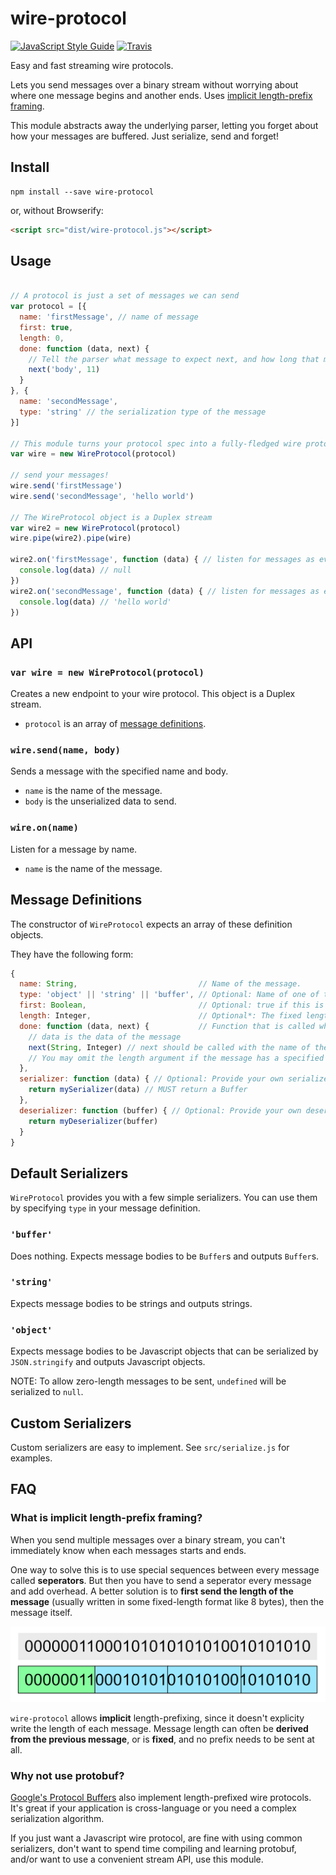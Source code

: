 # wire-protocol
[![JavaScript Style Guide](https://img.shields.io/badge/code_style-standard-brightgreen.svg)](https://standardjs.com)
[![Travis](https://travis-ci.org/RationalCoding/wire-protocol.svg?branch=master)](https://travis-ci.org/RationalCoding/wire-protocol)

Easy and fast streaming wire protocols.

Lets you send messages over a binary stream without worrying about where one message begins and another ends. Uses [implicit length-prefix framing](#what-is-implicit-length-prefix-framing).

This module abstracts away the underlying parser, letting you forget about how your messages are buffered. Just serialize, send and forget!

## Install
```
npm install --save wire-protocol
```
or, without Browserify:
```html
<script src="dist/wire-protocol.js"></script>
```

## Usage

```javascript

// A protocol is just a set of messages we can send
var protocol = [{
  name: 'firstMessage', // name of message
  first: true,
  length: 0,
  done: function (data, next) {
    // Tell the parser what message to expect next, and how long that message will be
    next('body', 11)
  }
}, {
  name: 'secondMessage',
  type: 'string' // the serialization type of the message
}]

// This module turns your protocol spec into a fully-fledged wire protocol
var wire = new WireProtocol(protocol)

// send your messages!
wire.send('firstMessage')
wire.send('secondMessage', 'hello world')

// The WireProtocol object is a Duplex stream
var wire2 = new WireProtocol(protocol)
wire.pipe(wire2).pipe(wire)

wire2.on('firstMessage', function (data) { // listen for messages as events
  console.log(data) // null
})
wire2.on('secondMessage', function (data) { // listen for messages as events
  console.log(data) // 'hello world'
})
```

## API

### `var wire = new WireProtocol(protocol)`
Creates a new endpoint to your wire protocol. This object is a Duplex stream.
- `protocol` is an array of [message definitions](#message-definitions).

### `wire.send(name, body)`
Sends a message with the specified name and body.
- `name` is the name of the message.
- `body` is the unserialized data to send.

### `wire.on(name)`
Listen for a message by name.
- `name` is the name of the message.

## Message Definitions
The constructor of `WireProtocol` expects an array of these definition objects.

They have the following form:
```javascript
{
  name: String,                           // Name of the message.
  type: 'object' || 'string' || 'buffer', // Optional: Name of one of the default (de)serializers. (See Default Serializers below)
  first: Boolean,                         // Optional: true if this is the first message expected.
  length: Integer,                        // Optional*: The fixed length of this message (*required for the first message)
  done: function (data, next) {           // Function that is called when this message is done parsing.
    // data is the data of the message
    next(String, Integer) // next should be called with the name of the next expected message, and it's expected length
    // You may omit the length argument if the message has a specified fixed length
  },
  serializer: function (data) { // Optional: Provide your own serializer (See Custom Serializers below)
    return mySerializer(data) // MUST return a Buffer
  },
  deserializer: function (buffer) { // Optional: Provide your own deserializer
    return myDeserializer(buffer)
  }
}
```

## Default Serializers
`WireProtocol` provides you with a few simple serializers. You can use them by specifying `type` in your message definition.

### `'buffer'`
Does nothing. Expects message bodies to be `Buffer`s and outputs `Buffer`s.

### `'string'`
Expects message bodies to be strings and outputs strings.

### `'object'`
Expects message bodies to be Javascript objects that can be serialized by `JSON.stringify` and outputs Javascript objects.

NOTE: To allow zero-length messages to be sent, `undefined` will be serialized to `null`.

## Custom Serializers
Custom serializers are easy to implement. See `src/serialize.js` for examples.


## FAQ
### What is implicit length-prefix framing?
When you send multiple messages over a binary stream, you can't immediately know when each messages starts and ends.

One way to solve this is to use special sequences between every message called **seperators**. But then you have to send a seperator every message and add overhead. A better solution is to **first send the length of the message** (usually written in some fixed-length format like 8 bytes), then the message itself.

![Diagram of a Length Prefix](https://github.com/RationalCoding/wire-protocol/raw/master/prefix.png)

`wire-protocol` allows **implicit** length-prefixing, since it doesn't explicity write the length of each message. Message length can often be **derived from the previous message**, or is **fixed**, and no prefix needs to be sent at all.

### Why not use protobuf?
[Google's Protocol Buffers](https://github.com/google/protobuf) also implement length-prefixed wire protocols. It's great if your application is cross-language or you need a complex serialization algorithm.

If you just want a Javascript wire protocol, are fine with using common serializers, don't want to spend time compiling and learning protobuf, and/or want to use a convenient stream API, use this module.
